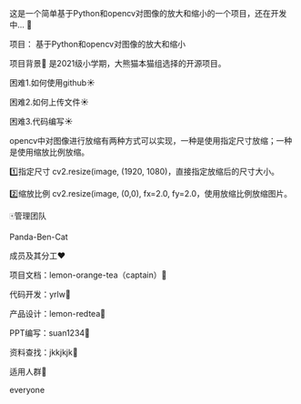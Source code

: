 这是一个简单基于Python和opencv对图像的放大和缩小的一个项目，还在开发中...
:panda_face:


项目：
基于Python和opencv对图像的放大和缩小 

项目背景:school:
是2021级小学期，大熊猫本猫组选择的开源项目。

困难1.如何使用github:sunny:

困难2.如何上传文件:sunny:

困难3.代码编写:sunny:



opencv中对图像进行放缩有两种方式可以实现，一种是使用指定尺寸放缩；一种是使用缩放比例放缩。

:one:指定尺寸
cv2.resize(image, (1920, 1080)，直接指定放缩后的尺寸大小。

:two:缩放比例
cv2.resize(image, (0,0), fx=2.0, fy=2.0，使用放缩比例放缩图片。



:mahjong:管理团队

Panda-Ben-Cat

成员及其分工:hearts:

项目文档：lemon-orange-tea（captain）:purple_heart:

代码开发：yrlw:blue_heart:

产品设计：lemon-redtea:black_heart:

PPT编写：suan1234:yellow_heart:

资料查找：jkkjkjk:green_heart:

适用人群:two_men_holding_hands:

everyone

